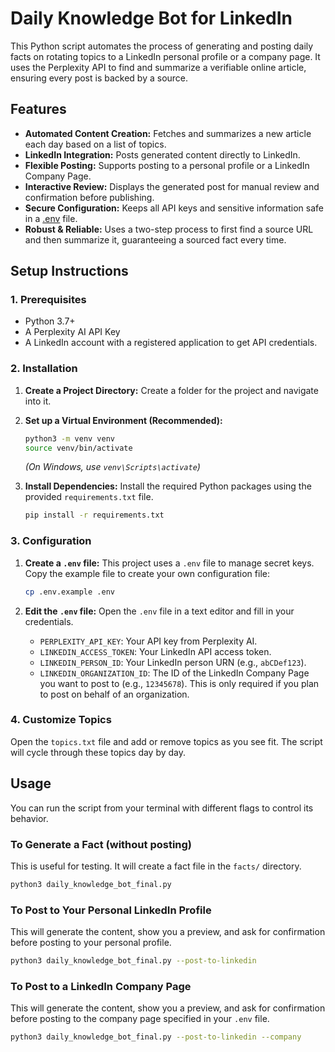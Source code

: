 # Daily Knowledge Bot for LinkedIn

This Python script automates the process of generating and posting daily facts on rotating topics to a LinkedIn personal profile or a company page. It uses the Perplexity API to find and summarize a verifiable online article, ensuring every post is backed by a source.

## Features

- **Automated Content Creation:** Fetches and summarizes a new article each day based on a list of topics.
- **LinkedIn Integration:** Posts generated content directly to LinkedIn.
- **Flexible Posting:** Supports posting to a personal profile or a LinkedIn Company Page.
- **Interactive Review:** Displays the generated post for manual review and confirmation before publishing.
- **Secure Configuration:** Keeps all API keys and sensitive information safe in a [.env](cci:7://file:///Users/ramkumar.devanathan/Downloads/api-cookbook-main/docs/examples/daily-knowledge-bot/.env:0:0-0:0) file.
- **Robust & Reliable:** Uses a two-step process to first find a source URL and then summarize it, guaranteeing a sourced fact every time.

## Setup Instructions

### 1. Prerequisites

- Python 3.7+
- A Perplexity AI API Key
- A LinkedIn account with a registered application to get API credentials.

### 2. Installation

1.  **Create a Project Directory:**
    Create a folder for the project and navigate into it.

2.  **Set up a Virtual Environment (Recommended):**
    ```bash
    python3 -m venv venv
    source venv/bin/activate
    ```
    *(On Windows, use `venv\Scripts\activate`)*

3.  **Install Dependencies:**
    Install the required Python packages using the provided `requirements.txt` file.
    ```bash
    pip install -r requirements.txt
    ```

### 3. Configuration

1.  **Create a `.env` file:**
    This project uses a `.env` file to manage secret keys. Copy the example file to create your own configuration file:
    ```bash
    cp .env.example .env
    ```

2.  **Edit the `.env` file:**
    Open the `.env` file in a text editor and fill in your credentials.
    - `PERPLEXITY_API_KEY`: Your API key from Perplexity AI.
    - `LINKEDIN_ACCESS_TOKEN`: Your LinkedIn API access token.
    - `LINKEDIN_PERSON_ID`: Your LinkedIn person URN (e.g., `abCDef123`).
    - `LINKEDIN_ORGANIZATION_ID`: The ID of the LinkedIn Company Page you want to post to (e.g., `12345678`). This is only required if you plan to post on behalf of an organization.

### 4. Customize Topics

Open the `topics.txt` file and add or remove topics as you see fit. The script will cycle through these topics day by day.

## Usage

You can run the script from your terminal with different flags to control its behavior.

### To Generate a Fact (without posting)

This is useful for testing. It will create a fact file in the `facts/` directory.

```bash
python3 daily_knowledge_bot_final.py
```

### To Post to Your Personal LinkedIn Profile

This will generate the content, show you a preview, and ask for confirmation before posting to your personal profile.

```bash
python3 daily_knowledge_bot_final.py --post-to-linkedin
```

### To Post to a LinkedIn Company Page

This will generate the content, show you a preview, and ask for confirmation before posting to the company page specified in your `.env` file.

```bash
python3 daily_knowledge_bot_final.py --post-to-linkedin --company
```

